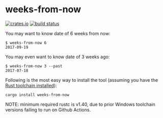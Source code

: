 # weeks-from-now

[![crates.io](https://img.shields.io/crates/v/weeks-from-now.svg)](https://crates.io/crates/weeks-from-now)
[![build status](https://github.com/tshepang/weeks-from-now/workflows/CI/badge.svg)](https://github.com/tshepang/weeks-from-now/actions)

You may want to know date of 6 weeks from now:

    $ weeks-from-now 6
    2017-09-19

You may even want to know date of 3 weeks ago:

    $ weeks-from-now 3 --past
    2017-07-18

Following is the most easy way to install the tool
(assuming you have the [Rust toolchain installed][install]):

    cargo install weeks-from-now

NOTE: minimum required rustc is v1.40,
due to prior Windows toolchain versions failing to run on Github Actions.

[install]: https://rust-lang.org/tools/install
